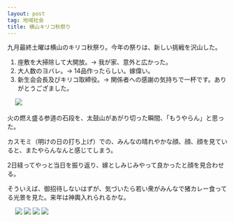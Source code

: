 ```yaml
---
layout: post
tag: 地域社会
title: 横山キリコ秋祭り
---
```

九月最終土曜は横山のキリコ秋祭り。今年の祭りは、新しい挑戦を沢山した。

1. 座敷を大掃除して大開放。→ 我が家、意外と広かった。
2. 大人数のヨバレ。→ 14品作ったらしい。嫁偉い。
3. 新生会会長及びキリコ取締役。→ 関係者への感謝の気持ちで一杯です。ありがとうござました。

　
![](https://c1.staticflickr.com/9/8559/29942368666_4623824402.jpg)

火の燃え盛る参道の石段を、太鼓山があがり切った瞬間、「もうやらん」と思った。

カスモミ（明けの日の打ち上げ）での、みんなの晴れやかな顔、顔、顔を見ていると、またやらんなんと感じてしまう。

2日経ってやっと当日を振り返り、嫁としみじみやって良かったと顔を見合わせる。

そういえば、御招待しないはずが、気づいたら若い衆がみんなで猪カレー食ってる光景を見た。来年は神輿入れられるかな。

　
![](https://c1.staticflickr.com/9/8553/29942368016_ccf1da33a8.jpg)
![](https://c2.staticflickr.com/6/5254/29893252121_095c519782.jpg)
![](https://c1.staticflickr.com/9/8397/29976409725_494db9d3de.jpg)
![](https://c2.staticflickr.com/8/7473/29942369306_83df40bf6a.jpg)
